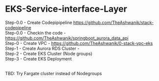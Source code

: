 # EKS-Service-interface-Layer

Step-0.0  - Create Codepipipeline https://github.com/TheAshwanik/stack-codepipeline   
Step-0.0  - Checkin the code - https://github.com/TheAshwanik/springboot_aurora_data_api   
Step-0    - Create VPC - https://github.com/TheAshwanik/0-stack-vpc-eks     
Step-1    - Create Aurora RDS Cluster -    
Step-2    - Create EKS Cluster (Node groups)    
Step-3    - Create EKS Deployment    

<br>
TBD: Try Fargate cluster instead of Nodegroups    
